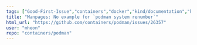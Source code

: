 ```yaml
---
tags: ["Good-First-Issue","containers","docker","kind/documentation","kubernetes","linux","oci","triaged"]
title: "Manpages: No example for `podman system renumber`"
html_url: "https://github.com/containers/podman/issues/26357"
user: "mheon"
repo: "containers/podman"
---
```


